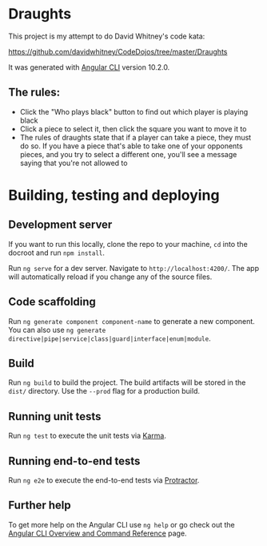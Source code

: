 # Draughts

This project is my attempt to do David Whitney's code kata: 

https://github.com/davidwhitney/CodeDojos/tree/master/Draughts

It was generated with [Angular CLI](https://github.com/angular/angular-cli) version 10.2.0.

## The rules: 
- Click the "Who plays black" button to find out which player is playing black
- Click a piece to select it, then click the square you want to move it to
- The rules of draughts state that if a player can take a piece, they must do so. If you have a piece that's able to take one of your opponents pieces, and you try to select a different one, you'll see a message saying that you're not allowed to

# Building, testing and deploying
## Development server

If you want to run this locally, clone the repo to your machine, `cd` into the docroot and run `npm install`.

Run `ng serve` for a dev server. Navigate to `http://localhost:4200/`. The app will automatically reload if you change any of the source files.

## Code scaffolding

Run `ng generate component component-name` to generate a new component. You can also use `ng generate directive|pipe|service|class|guard|interface|enum|module`.

## Build

Run `ng build` to build the project. The build artifacts will be stored in the `dist/` directory. Use the `--prod` flag for a production build.

## Running unit tests

Run `ng test` to execute the unit tests via [Karma](https://karma-runner.github.io).

## Running end-to-end tests

Run `ng e2e` to execute the end-to-end tests via [Protractor](http://www.protractortest.org/).

## Further help

To get more help on the Angular CLI use `ng help` or go check out the [Angular CLI Overview and Command Reference](https://angular.io/cli) page.
